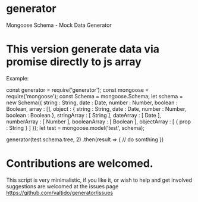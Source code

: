generator
=========

Mongoose Schema - Mock Data Generator


# This version generate data via promise directly to js array

Example:

const generator = require('generator');
const mongoose = require('mongoose');
const Schema = mongoose.Schema;
let schema =  new Schema({
	string  : String,
	date    : Date,
	number  : Number,
	boolean : Boolean,
	array   : [],
	object  : {
		string  : String,
		date    : Date,
		number  : Number,
		boolean : Boolean
	},
	stringArray : [
		String
	],
	dateArray : [
		Date
	],
	numberArray : [
		Number
	],
	booleanArray : [
		Boolean
	],
	objectArray : [
		{
			prop : String
		}
	]
});
let test = mongoose.model('test', schema);

generator(test.schema.tree, 2)
	.then(result => {
		// do somthing
	})

# Contributions are welcomed.

This script is very minimalistic, if you like it, or wish to help and get involved suggestions are
welcomed at the issues page https://github.com/valtido/generator/issues
